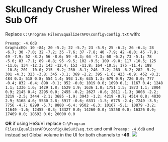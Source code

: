 # Skullcandy Crusher Wireless Wired Sub Off
Replace `C:\Program Files\EqualizerAPO\config\config.txt` with:
```
Preamp: -4.6dB
GraphicEQ: 10 -84; 20 -5.2; 22 -5.7; 23 -5.9; 25 -6.2; 26 -6.4; 28 -6.7; 30 -7.0; 32 -7.2; 35 -7.6; 37 -7.8; 40 -7.9; 42 -8.0; 45 -7.9; 49 -7.9; 52 -8.2; 56 -8.6; 59 -8.3; 64 -7.3; 68 -6.2; 73 -5.1; 78 -5.6; 83 -7.1; 89 -8.8; 95 -9.5; 102 -9.5; 109 -9.8; 117 -10.5; 125 -11.6; 134 -12.3; 143 -12.4; 153 -11.8; 164 -10.5; 175 -11.4; 188 -10.8; 201 -10.0; 215 -9.2; 230 -8.1; 246 -7.2; 263 -6.2; 282 -5.2; 301 -4.3; 323 -3.8; 345 -3.1; 369 -2.2; 395 -1.6; 423 -0.9; 452 -0.2; 484 0.3; 518 0.8; 554 1.4; 593 1.8; 635 1.3; 679 0.9; 726 0.0; 777 -0.4; 832 -0.4; 890 -0.1; 952 -0.0; 1019 0.0; 1090 0.1; 1167 0.4; 1248 1.1; 1336 1.6; 1429 1.8; 1529 1.9; 1636 1.8; 1751 1.5; 1873 1.1; 2004 0.9; 2145 0.4; 2295 0.0; 2455 -0.2; 2627 -0.6; 2811 -1.3; 3008 -2.2; 3219 -2.5; 3444 -2.1; 3685 -1.9; 3943 -1.2; 4219 -0.7; 4514 0.8; 4830 2.9; 5168 4.6; 5530 2.8; 5917 -0.6; 6331 -1.5; 6775 -2.4; 7249 -3.5; 7756 -4.7; 8299 -5.7; 8880 -6.4; 9502 -6.3; 10167 -5.1; 10879 -3.2; 11640 -1.6; 12455 -0.3; 13327 0.0; 14260 0.0; 15258 0.0; 16326 0.0; 17469 0.0; 18692 0.0; 20000 0.0
```
**OR** if using HeSuVi replace `C:\Program Files\EqualizerAPO\config\HeSuVi\eq.txt` and omit `Preamp: -4.6dB` and instead set Global volume in the UI for both channels to **-46**.
![](https://raw.githubusercontent.com/jaakkopasanen/AutoEq/master/results/Headphone.com/innerfidelity/onear/Skullcandy%20Crusher%20Wireless%20Wired%20Sub%20Off/Skullcandy%20Crusher%20Wireless%20Wired%20Sub%20Off.png)